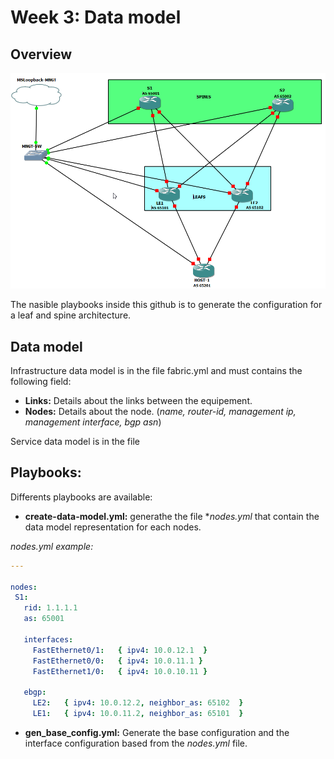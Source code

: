 # **Week 3: Data model**

## **Overview**

![Data model diagram](https://github.com/maxpic1981/NetworkAutomationCourse/blob/master/Week-3/Leaf%20and%20Spine%20-%20GNS3.png "GNS3 Leaf and Spine diagram")

The nasible playbooks inside this github is to generate the configuration for a leaf and spine architecture. 

## **Data model**

Infrastructure data model is in the file fabric.yml and must contains the following field:

* **Links:** Details about the links between the equipement.
* **Nodes:** Details about the node. (*name, router-id, management ip, management interface, bgp asn*)

Service data model is in the file

## Playbooks:

Differents playbooks are available:

* **create-data-model.yml:** generathe the file **nodes.yml* that contain the data model representation for each nodes.

*nodes.yml example:*
```yaml
---

nodes:
 S1:
   rid: 1.1.1.1
   as: 65001 
   
   interfaces:
     FastEthernet0/1:   { ipv4: 10.0.12.1  }
     FastEthernet0/0:   { ipv4: 10.0.11.1 }
     FastEthernet1/0:   { ipv4: 10.0.10.11 }

   ebgp:
     LE2:   { ipv4: 10.0.12.2, neighbor_as: 65102  }
     LE1:   { ipv4: 10.0.11.2, neighbor_as: 65101  }
```

* **gen_base_config.yml:** Generate the base configuration and the interface configuration based from the *nodes.yml* file.



